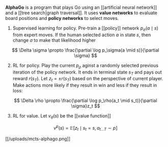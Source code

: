 **AlphaGo** is a program that plays Go using an [[artificial neural network]] and a [[tree search|graph traversal]]. It uses **value networks** to evaluate board positions and **policy networks** to select moves. 

1. Supervised learning for policy. Pre-train a [[policy]] network $p_\sigma(a \mid s)$ from expert moves. If the human selected action $a$ in state $s$, then change $\sigma$ to make that likelihood higher

$$
\Delta \sigma \propto \frac{\partial \log p_\sigma(a \mid s)}{\partial \sigma}
$$

2. RL for policy. Play the current $p_\rho$ aginst a randomly selected previous iteration of the policy network. It ends in terminal state $s_T$ and pays out reward $r(s_T)$. Let $z_t = \pm r(s_T)$ based on the perspective of current player. Make actions more likely if they result in win and less if they result in loss:

$$
\Delta \rho \propto \frac{\partial \log p_\rho(a_t \mid s_t)}{\partial \sigma}z_t
$$

3. RL for value. Let $v_\theta(s)$ be the [[value function]]

$$
v^p(s) = \mathbb{E}\left[ z_t \mid s_t = s, a_{t \dots T} \sim p \right]
$$

[[/uploads/mcts-alphago.png]]